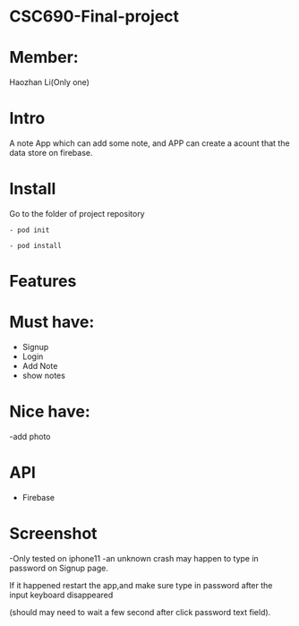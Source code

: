 # CSC690-Final-project

# Member:
Haozhan Li(Only one)

# Intro
A note App which can add some note, and APP can create a acount that the data store on firebase.

# Install  

Go to the folder of project repository

  `- pod init`

  `- pod install`

# Features

# Must have:
- Signup
- Login
- Add Note
- show notes

# Nice have:
-add photo



# API
- Firebase

# Screenshot

-Only tested on iphone11
-an unknown crash may happen to type in password on Signup page.

If it happened restart the app,and make sure type in password after the input keyboard disappeared

(should may need to wait a few second after click password text field).










